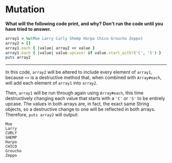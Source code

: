 # Mutation

**What will the following code print, and why? Don't run the code until you have tried to answer.**

```ruby
array1 = %w(Moe Larry Curly Shemp Harpo Chico Groucho Zeppo)
array2 = []
array1.each { |value| array2 << value }
array1.each { |value| value.upcase! if value.start_with?('C', 'S') }
puts array2
```

---

In this code, `array2` will be altered to include every element of `array1`, because `<<` is a destructive method that, when combined with `Array#each`, will add each element of `array1` into `array2`. 

Then, `array1` will be run through again using `Array#each`, this time destructively changing each value that starts with a `'C'` or `'S'` to be entirely upcase. The values in both arrays are, in fact, the exact same String objects, so a destructive change to one will be reflected in both arrays. Therefore, `puts array2` will output:

```
Moe
Larry
CURLY
SHEMP
Harpo
CHICO
Groucho
Zeppo
```

